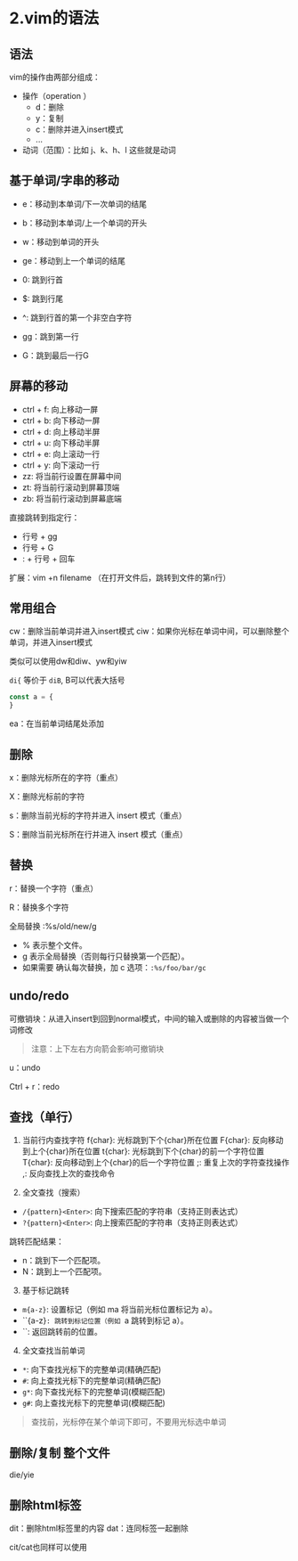 # 2.vim的语法

## 语法

vim的操作由两部分组成：

- 操作（operation ）
  - d：删除
  - y：复制
  - c：删除并进入insert模式
  - ... 
- 动词（范围）：比如 j、k、h、l 这些就是动词

## 基于单词/字串的移动

- e：移动到本单词/下一次单词的结尾
- b：移动到本单词/上一个单词的开头
- w：移动到单词的开头
- ge：移动到上一个单词的结尾

- 0: 跳到行首
- $: 跳到行尾
- ^: 跳到行首的第一个非空白字符
- gg：跳到第一行
- G：跳到最后一行G

## 屏幕的移动
- ctrl + f: 向上移动一屏
- ctrl + b: 向下移动一屏
- ctrl + d: 向上移动半屏
- ctrl + u: 向下移动半屏
- ctrl + e: 向上滚动一行
- ctrl + y: 向下滚动一行
- zz: 将当前行设置在屏幕中间
- zt: 将当前行滚动到屏幕顶端
- zb: 将当前行滚动到屏幕底端 

直接跳转到指定行：
- 行号 + gg
- 行号 + G
- : + 行号 + 回车

扩展：vim +n filename （在打开文件后，跳转到文件的第n行）
## 常用组合

cw：删除当前单词并进入insert模式
ciw：如果你光标在单词中间，可以删除整个单词，并进入insert模式

类似可以使用dw和diw、yw和yiw

`di{` 等价于 `diB`, B可以代表大括号

```js
const a = {
}
```

ea：在当前单词结尾处添加

## 删除

x：删除光标所在的字符（重点）

X：删除光标前的字符

s：删除当前光标的字符并进入 insert 模式（重点）

S：删除当前光标所在行并进入 insert 模式（重点）

## 替换

r：替换一个字符（重点）

R：替换多个字符

全局替换 :%s/old/new/g
- % 表示整个文件。
- g 表示全局替换（否则每行只替换第一个匹配）。
- 如果需要 确认每次替换，加 c 选项：`:%s/foo/bar/gc`

## undo/redo

可撤销块：从进入insert到回到normal模式，中间的输入或删除的内容被当做一个词修改

> 注意：上下左右方向箭会影响可撤销块

u：undo

Ctrl + r：redo

## 查找（单行）
1. 当前行内查找字符
f{char}: 光标跳到下个{char}所在位置
F{char}: 反向移动到上个{char}所在位置
t{char}: 光标跳到下个{char}的前一个字符位置
T{char}: 反向移动到上个{char}的后一个字符位置
;: 重复上次的字符查找操作
,: 反向查找上次的查找命令

2. 全文查找（搜索）
- `/{pattern}<Enter>`: 向下搜索匹配的字符串（支持正则表达式）
- `?{pattern}<Enter>`: 向上搜索匹配的字符串（支持正则表达式）

跳转匹配结果：
- n：跳到下一个匹配项。
- N：跳到上一个匹配项。

3. 基于标记跳转
- `m{a-z}`: 设置标记（例如 ma 将当前光标位置标记为 a）。
- ``{a-z}`: 跳转到标记位置（例如 `a 跳转到标记 a）。
- ``: 返回跳转前的位置。

4. 全文查找当前单词
- `*`: 向下查找光标下的完整单词(精确匹配)
- `#`: 向上查找光标下的完整单词(精确匹配)
- `g*`: 向下查找光标下的完整单词(模糊匹配)
- `g#`: 向上查找光标下的完整单词(模糊匹配)

> 查找前，光标停在某个单词下即可，不要用光标选中单词

## 删除/复制 整个文件

die/yie

## 删除html标签
dit：删除html标签里的内容
dat：连同标签一起删除

cit/cat也同样可以使用

